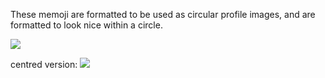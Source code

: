 These memoji are formatted to be used as circular profile images, and are formatted to look nice within a circle.

![](/example.png)

centred version:
![](/example-centered.png)
